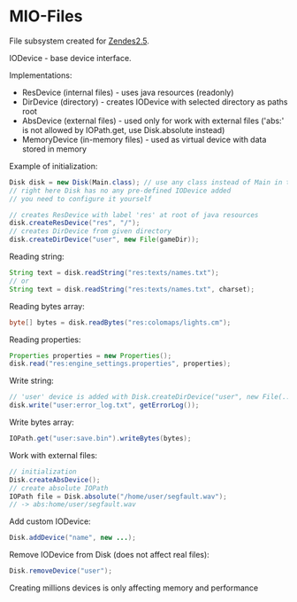 # MIO-Files
File subsystem created for [Zendes2.5](https://mihailris.itch.io/zendes25).

IODevice - base device interface.

Implementations:
- ResDevice (internal files) - uses java resources (readonly)
- DirDevice (directory) - creates IODevice with selected directory as paths root
- AbsDevice (external files) - used only for work with external files ('abs:' is not allowed by IOPath.get, use Disk.absolute instead)
- MemoryDevice (in-memory files) - used as virtual device with data stored in memory

Example of initialization:
```java
Disk disk = new Disk(Main.class); // use any class instead of Main in the same .jar as the application
// right here Disk has no any pre-defined IODevice added
// you need to configure it yourself

// creates ResDevice with label 'res' at root of java resources
disk.createResDevice("res", "/");
// creates DirDevice from given directory
disk.createDirDevice("user", new File(gameDir));
```

Reading string:
```java
String text = disk.readString("res:texts/names.txt");
// or
String text = disk.readString("res:texts/names.txt", charset);
```

Reading bytes array:
```java
byte[] bytes = disk.readBytes("res:colomaps/lights.cm");
```

Reading properties:
```java
Properties properties = new Properties();
disk.read("res:engine_settings.properties", properties);
```

Write string:
```java
// 'user' device is added with Disk.createDirDevice("user", new File(...));
disk.write("user:error_log.txt", getErrorLog());
```

Write bytes array:
```java
IOPath.get("user:save.bin").writeBytes(bytes);
```

Work with external files:
```java
// initialization
Disk.createAbsDevice();
// create absolute IOPath
IOPath file = Disk.absolute("/home/user/segfault.wav");
// -> abs:home/user/segfault.wav
```
Add custom IODevice:
```java
Disk.addDevice("name", new ...);
```
Remove IODevice from Disk (does not affect real files):
```java
Disk.removeDevice("user");
```

Creating millions devices is only affecting memory and performance
